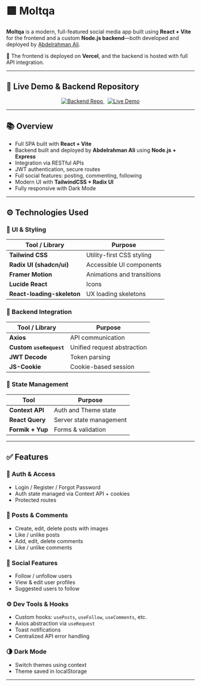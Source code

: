 # 🟦 Moltqa

**Moltqa** is a modern, full-featured social media app built using **React + Vite** for the frontend and a custom **Node.js backend**—both developed and deployed by [Abdelrahman Ali](https://github.com/abdelrhman1812).  

🚀 The frontend is deployed on **Vercel**, and the backend is hosted with full API integration.

---

## 🔗 Live Demo & Backend Repository

<p align="center">
  <a href="https://github.com/abdelrhman1812/blog_app_node.js" target="_blank">
    <img src="https://img.shields.io/badge/Backend%20Repo-Node.js-blue?style=for-the-badge&logo=github" alt="Backend Repo" />
  </a>
  &nbsp;
  <a href="https://blog-app-iti.vercel.app" target="_blank">
    <img src="https://img.shields.io/badge/Live%20Demo-Vercel-green?style=for-the-badge&logo=vercel" alt="Live Demo" />
  </a>
</p>

---

## 📚 Overview

- Full SPA built with **React + Vite**
- Backend built and deployed by **Abdelrahman Ali** using **Node.js + Express**
- Integration via RESTful APIs
- JWT authentication, secure routes
- Full social features: posting, commenting, following
- Modern UI with **TailwindCSS + Radix UI**
- Fully responsive with Dark Mode

---

## ⚙️ Technologies Used

### 🧩 UI & Styling

| Tool / Library               | Purpose                                 |
|------------------------------|-----------------------------------------|
| **Tailwind CSS**             | Utility-first CSS styling               |
| **Radix UI (shadcn/ui)**     | Accessible UI components                |
| **Framer Motion**            | Animations and transitions              |
| **Lucide React**             | Icons                                   |
| **React-loading-skeleton**   | UX loading skeletons                    |

### 🔗 Backend Integration

| Tool / Library        | Purpose                                    |
|------------------------|--------------------------------------------|
| **Axios**              | API communication                         |
| **Custom `useRequest`**| Unified request abstraction                |
| **JWT Decode**         | Token parsing                             |
| **JS-Cookie**          | Cookie-based session                      |

### 🧠 State Management

| Tool                    | Purpose                                 |
|-------------------------|------------------------------------------|
| **Context API**         | Auth and Theme state                    |
| **React Query**         | Server state management                 |
| **Formik + Yup**        | Forms & validation                      |

---

## ✅ Features

### 🔐 Auth & Access
- Login / Register / Forgot Password
- Auth state managed via Context API + cookies
- Protected routes

### 📄 Posts & Comments
- Create, edit, delete posts with images
- Like / unlike posts
- Add, edit, delete comments
- Like / unlike comments

### 👥 Social Features
- Follow / unfollow users
- View & edit user profiles
- Suggested users to follow

### ⚙️ Dev Tools & Hooks
- Custom hooks: `usePosts`, `useFollow`, `useComments`, etc.
- Axios abstraction via `useRequest`
- Toast notifications
- Centralized API error handling

### 🌗 Dark Mode
- Switch themes using context
- Theme saved in localStorage

---



